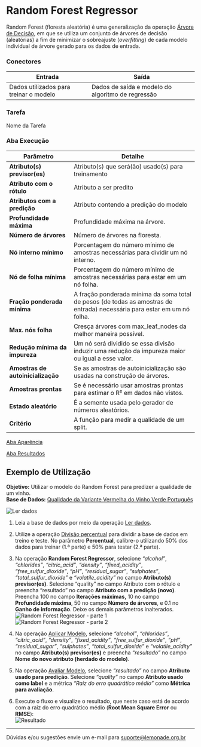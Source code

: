 # Random Forest Regressor

Random Forest (floresta aleatória) é uma generalização da operação [Árvore de Decisão][1], em que se utiliza um conjunto de árvores de decisão (aleatórias) a fim de minimizar o sobreajuste (*overfitting*) de cada modelo individual de árvore gerado para os dados de entrada.

### Conectores
| Entrada | Saída |
| --- | --- |
| Dados utilizados para treinar o modelo | Dados de saída e modelo do algoritmo de regressão |

### Tarefa
Nome da Tarefa

### Aba Execução
| Parâmetro | Detalhe |
| --- | --- |
| **Atributo(s) previsor(es)** | Atributo(s) que será(ão) usado(s) para treinamento |
| **Atributo com o rótulo** | Atributo a ser predito |
| **Atributos com a predição** | Atributo contendo a predição do modelo |
| **Profundidade máxima** | Profundidade máxima na árvore. |
| **Número de árvores** | Número de árvores na floresta. |
| **Nó interno mínimo** | Porcentagem do número mínimo de amostras necessárias para dividir um nó interno. |
| **Nó de folha mínima** | Porcentagem do número mínimo de amostras necessárias para estar em um nó folha. |
| **Fração ponderada mínima** | A fração ponderada mínima da soma total de pesos (de todas as amostras de entrada) necessária para estar em um nó folha. |
| **Max. nós folha** | Cresça árvores com max_leaf_nodes da melhor maneira possível. |
| **Redução mínima da impureza** | Um nó será dividido se essa divisão induzir uma redução da impureza maior ou igual a esse valor. |
| **Amostras de autoinicialização** | Se as amostras de autoinicialização são usadas na construção de árvores. |
| **Amostras prontas** | Se é necessário usar amostras prontas para estimar o R² em dados não vistos. |
| **Estado aleatório** | É a semente usada pelo gerador de números aleatórios. |
| **Critério** | A função para medir a qualidade de um split. |

[Aba Aparência][2]

[Aba Resultados][3] 

## Exemplo de Utilização
**Objetivo:** Utilizar o modelo do Random Forest para predizer a qualidade de um vinho. \
**Base de Dados:** [Qualidade da Variante Vermelha do Vinho Verde Português][4]

![Ler dados](/img/sklearn/aprendizado_de_maquina/regressao_random_forest/image3.png)

1. Leia a base de dados por meio da operação [Ler dados][5].

2. Utilize a operação [Divisão percentual][6] para dividir a base de dados em treino e teste. No parâmetro **Percentual**, calibre-o utilizando 50% dos dados para treinar (1.ª parte) e 50% para testar (2.ª parte).

3. Na operação **Random Forest Regressor**, selecione *“alcohol”*, *“chlorides”*, *“citric_acid”*, *“density”*, *“fixed_acidity”*, *“free_sulfur_dioxide”*, *“pH”*, *“residual_sugar”*, *“sulphates”*, *“total_sulfur_dioxide”* e *“volatile_acidity”* no campo **Atributo(s) previsor(es)**. Selecione “quality” no campo Atributo com o rótulo e preencha “resultado” no campo **Atributo com a predição (novo)**. Preencha 100 no campo **Iterações máximas,** 10 no campo **Profundidade máxima**, 50 no campo **Número de árvores**, e 0.1 no **Ganho de informação**. Deixe os demais parâmetros inalterados.\
![Random Forest Regressor - parte 1](/img/sklearn/aprendizado_de_maquina/regressao_random_forest/image4.png)
![Random Forest Regressor - parte 2](/img/sklearn/aprendizado_de_maquina/regressao_random_forest/image2.png)

4. Na operação [Aplicar Modelo][7], selecione *“alcohol”*, *“chlorides”*, *“citric_acid”*, *“density”*, *“fixed_acidity”*, *“free_sulfur_dioxide”*, *“pH”*, *“residual_sugar”*, *“sulphates”*, *“total_sulfur_dioxide”* e *“volatile_acidity”* no campo **Atributo(s) previsor(es)** e preencha *“resultado”* no campo **Nome do novo atributo (herdado do modelo)**. 

5. Na operação [Avaliar Modelo][8], selecione *“resultado”* no campo **Atributo usado para predição**. Selecione *“quality”* no campo **Atributo usado como label** e a métrica *“Raiz do erro quadrático médio”* como **Métrica para avaliação**.

6. Execute o fluxo e visualize o resultado, que neste caso está de acordo com a raiz do erro quadrático médio (**Root Mean Square Error** ou **RMSE**):\
![Resultado](/img/sklearn/aprendizado_de_maquina/regressao_random_forest/image1.png)

---
Dúvidas e/ou sugestões envie um e-mail para suporte@lemonade.org.br

[1]: /pt-br/sklearn/aprendizado-de-maquina/classificacao-arvore-de-decisao.html
[2]: /pt-br/sklearn/documentacao-geral/aba-aparencia.html
[3]: /pt-br/sklearn/documentacao-geral/aba-resultados.html
[4]: /pt-br/sklearn/base-de-dados/#msnbc-com
[5]: /pt-br/sklearn/entrada-e-saida/ler-dados.html
[6]: /pt-br/sklearn/pre-processamento-de-dados/amostragem-divisao-percentual.html
[7]: /pt-br/sklearn/modelo-e-avaliacao/aplicar-modelo.html
[8]: /pt-br/sklearn/modelo-e-avaliacao/avaliar-modelo.html